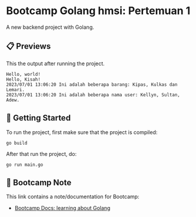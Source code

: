 # Bootcamp Golang hmsi: Pertemuan 1
A new backend project with Golang.

## 📋 Previews
This the output after running the project.

    Hello, world!
    Hello, Kisah!
    2023/07/01 13:06:20 Ini adalah beberapa barang: Kipas, Kulkas dan Lemari.
    2023/07/01 13:06:20 Ini adalah beberapa nama user: Kellyn, Sultan, Adew.

## 🧪 Getting Started
To run the project, first make sure that the project is compiled:

    go build

After that run the project, do:

    go run main.go

## 📝 Bootcamp Note
This link contains a note/documentation for Bootcamp:
- [Bootcamp Docs: learning about Golang](https://drive.google.com/drive/folders/14fco3zw_Yt2DDrUZKvif-5nai9nUFooC?usp=sharing)
